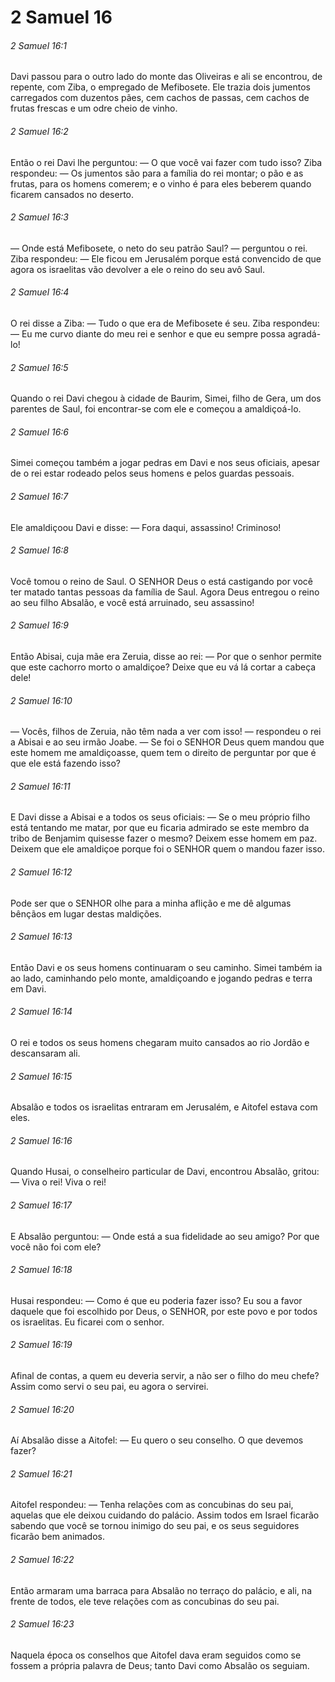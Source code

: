 # 2 Samuel 16

###### 2 Samuel 16:1

Davi passou para o outro lado do monte das Oliveiras e ali se encontrou, de repente, com Ziba, o empregado de Mefibosete. Ele trazia dois jumentos carregados com duzentos pães, cem cachos de passas, cem cachos de frutas frescas e um odre cheio de vinho.

###### 2 Samuel 16:2

Então o rei Davi lhe perguntou: — O que você vai fazer com tudo isso? Ziba respondeu: — Os jumentos são para a família do rei montar; o pão e as frutas, para os homens comerem; e o vinho é para eles beberem quando ficarem cansados no deserto.

###### 2 Samuel 16:3

— Onde está Mefibosete, o neto do seu patrão Saul? — perguntou o rei. Ziba respondeu: — Ele ficou em Jerusalém porque está convencido de que agora os israelitas vão devolver a ele o reino do seu avô Saul.

###### 2 Samuel 16:4

O rei disse a Ziba: — Tudo o que era de Mefibosete é seu. Ziba respondeu: — Eu me curvo diante do meu rei e senhor e que eu sempre possa agradá-lo!

###### 2 Samuel 16:5

Quando o rei Davi chegou à cidade de Baurim, Simei, filho de Gera, um dos parentes de Saul, foi encontrar-se com ele e começou a amaldiçoá-lo.

###### 2 Samuel 16:6

Simei começou também a jogar pedras em Davi e nos seus oficiais, apesar de o rei estar rodeado pelos seus homens e pelos guardas pessoais.

###### 2 Samuel 16:7

Ele amaldiçoou Davi e disse: — Fora daqui, assassino! Criminoso!

###### 2 Samuel 16:8

Você tomou o reino de Saul. O SENHOR Deus o está castigando por você ter matado tantas pessoas da família de Saul. Agora Deus entregou o reino ao seu filho Absalão, e você está arruinado, seu assassino!

###### 2 Samuel 16:9

Então Abisai, cuja mãe era Zeruia, disse ao rei: — Por que o senhor permite que este cachorro morto o amaldiçoe? Deixe que eu vá lá cortar a cabeça dele!

###### 2 Samuel 16:10

— Vocês, filhos de Zeruia, não têm nada a ver com isso! — respondeu o rei a Abisai e ao seu irmão Joabe. — Se foi o SENHOR Deus quem mandou que este homem me amaldiçoasse, quem tem o direito de perguntar por que é que ele está fazendo isso?

###### 2 Samuel 16:11

E Davi disse a Abisai e a todos os seus oficiais: — Se o meu próprio filho está tentando me matar, por que eu ficaria admirado se este membro da tribo de Benjamim quisesse fazer o mesmo? Deixem esse homem em paz. Deixem que ele amaldiçoe porque foi o SENHOR quem o mandou fazer isso.

###### 2 Samuel 16:12

Pode ser que o SENHOR olhe para a minha aflição e me dê algumas bênçãos em lugar destas maldições.

###### 2 Samuel 16:13

Então Davi e os seus homens continuaram o seu caminho. Simei também ia ao lado, caminhando pelo monte, amaldiçoando e jogando pedras e terra em Davi.

###### 2 Samuel 16:14

O rei e todos os seus homens chegaram muito cansados ao rio Jordão e descansaram ali.

###### 2 Samuel 16:15

Absalão e todos os israelitas entraram em Jerusalém, e Aitofel estava com eles.

###### 2 Samuel 16:16

Quando Husai, o conselheiro particular de Davi, encontrou Absalão, gritou: — Viva o rei! Viva o rei!

###### 2 Samuel 16:17

E Absalão perguntou: — Onde está a sua fidelidade ao seu amigo? Por que você não foi com ele?

###### 2 Samuel 16:18

Husai respondeu: — Como é que eu poderia fazer isso? Eu sou a favor daquele que foi escolhido por Deus, o SENHOR, por este povo e por todos os israelitas. Eu ficarei com o senhor.

###### 2 Samuel 16:19

Afinal de contas, a quem eu deveria servir, a não ser o filho do meu chefe? Assim como servi o seu pai, eu agora o servirei.

###### 2 Samuel 16:20

Aí Absalão disse a Aitofel: — Eu quero o seu conselho. O que devemos fazer?

###### 2 Samuel 16:21

Aitofel respondeu: — Tenha relações com as concubinas do seu pai, aquelas que ele deixou cuidando do palácio. Assim todos em Israel ficarão sabendo que você se tornou inimigo do seu pai, e os seus seguidores ficarão bem animados.

###### 2 Samuel 16:22

Então armaram uma barraca para Absalão no terraço do palácio, e ali, na frente de todos, ele teve relações com as concubinas do seu pai.

###### 2 Samuel 16:23

Naquela época os conselhos que Aitofel dava eram seguidos como se fossem a própria palavra de Deus; tanto Davi como Absalão os seguiam.

